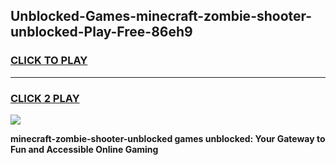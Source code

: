 
## Unblocked-Games-minecraft-zombie-shooter-unblocked-Play-Free-86eh9
<h3>
<a href="https://premium76.site?title=minecraft-zombie-shooter-unblocked&ref=19M">CLICK TO PLAY</a></h3>
<hr>

<h3>
<a href="https://premium76.site?title=minecraft-zombie-shooter-unblocked&ref=19M">CLICK 2 PLAY</a>
  
</h3>

<a href="https://premium76.site?title=minecraft-zombie-shooter-unblocked&ref=19M"><img src="https://clearcache.store/games.png"></a>


**minecraft-zombie-shooter-unblocked games unblocked: Your Gateway to Fun and Accessible Online Gaming**
